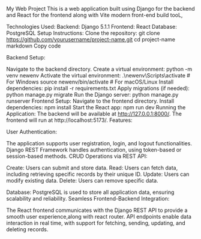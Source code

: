 My Web Project
This is a web application built using Django for the backend and React for the frontend along with Vite modern front-end build tooL,

Technologies Used:
Backend: Django 5.1.1
Frontend: React
Database: PostgreSQL
Setup Instructions:
Clone the repository: git clone https://github.com/yourusername/project-name.git cd project-name markdown Copy code

Backend Setup:

Navigate to the backend directory.
Create a virtual environment:
python -m venv newenv
Activate the virtual environment:
.\newenv\Scripts\activate   # For Windows
source newenv/bin/activate  # For macOS/Linux
Install dependencies:
pip install -r requirements.txt
Apply migrations (if needed):
python manage.py migrate
Run the Django server:
python manage.py runserver
Frontend Setup:
Navigate to the frontend directory.
Install dependencies:
npm install
Start the React app:
npm run dev
Running the Application:
The backend will be available at http://127.0.0.1:8000/.
The frontend will run at http://localhost:5173/.
Features:

User Authentication:

The application supports user registration, login, and logout functionalities. Django REST Framework handles authentication, using token-based or session-based methods. CRUD Operations via REST API:

Create: Users can submit and store data. Read: Users can fetch data, including retrieving specific records by their unique ID. Update: Users can modify existing data. Delete: Users can remove specific data.

Database: PostgreSQL is used to store all application data, ensuring scalability and reliability. Seamless Frontend-Backend Integration:

The React frontend communicates with the Django REST API to provide a smooth user experience,along with react router. API endpoints enable data interaction in real time, with support for fetching, sending, updating, and deleting records.